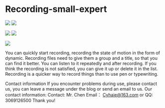 # Recording-small-expert

![](https://github.com/CYHAI9/Recording-small-expert/blob/master/app.png)
![](https://github.com/CYHAI9/Recording-small-expert/blob/master/Simulator%20Screen%20Shot%20-%20iPhone%208%20Plus%20-%202018-08-29%20at%2013.50.24.png)

![](https://github.com/CYHAI9/Recording-small-expert/blob/master/Simulator%20Screen%20Shot%20-%20iPhone%208%20Plus%20-%202018-08-29%20at%2013.52.39.png)
![](https://github.com/CYHAI9/Recording-small-expert/blob/master/Simulator%20Screen%20Shot%20-%20iPhone%208%20Plus%20-%202018-08-29%20at%2013.53.29.png)

![](https://github.com/CYHAI9/Recording-small-expert/blob/master/Simulator%20Screen%20Shot%20-%20iPhone%208%20Plus%20-%202018-08-29%20at%2013.50.36.png)

You can quickly start recording, recording the state of motion in the form of dynamic.
Recording files need to give them a group and a title, so that you can find it better.
You can listen to it repeatedly and after recording.
If you think the recording is not satisfied, you can give it up or delete it in the list.
Recording is a quicker way to record things than to use pen or typewriting.

Contact information
If you encounter problems during use, please contact us, you can leave a message under the blog or send an email to us.
Our contact information:
Contact: Mr. Chen
Email： Cyhaie@163.com
or
QQ: 3069126500
Thank you!

